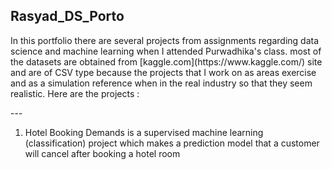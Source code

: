 
## **Rasyad_DS_Porto**

</p> In this portfolio there are several projects from assignments regarding data science and machine learning when I attended Purwadhika's class. most of the datasets are obtained from [kaggle.com](https://www.kaggle.com/) site and are of CSV type because the projects that I work on as areas exercise and as a simulation reference when in the real industry so that they seem realistic. Here are the projects : <p>
---

1.  Hotel Booking Demands
is a supervised machine learning (classification) project which makes a prediction model that a customer will cancel after booking a hotel room

